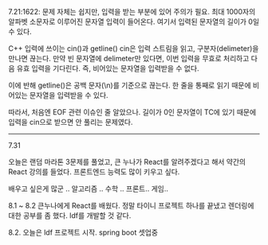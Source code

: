 
7.21:1622: 문제 자체는 쉽지만, 입력을 받는 부분에 있어 주의가 필요.
최대 1000자의 알파벳 소문자로 이루어진 문자열 입력이 들어온다.
여기서 입력된 문자열의 길이가 0일 수 있다.

C++ 입력에 쓰이는 cin()과 getline()
cin은 입력 스트림을 읽고, 구분자(delimeter)을 만나면 끊는다. 만약 빈 문자열에 delimeter만 있다면, 이번 입력을 무효로 처리하고 다음 유효 입력을 기다린다. 즉, 비어있는 문자열을 입력받을 수 없다.

이에 반해 getline()은 공백 문자(\\n)를 기준으로 끊는다. 한 줄을 통째로 읽기 때문에 비어있는 문자열을 입력받을 수 있다.

따라서, 처음엔 EOF 관련 이슈인 줄 알았으나. 길이가 0인 문자열이 TC에 있기 때문에 입력을 cin으로 받으면 안 풀리는 문제였다.

 - - -

7.31

오늘은 랜덤 마라톤 3문제를 풀었고, 큰 누나가 React를 알려주겠다고 해서 약간의 React 강의를 들었다. 프론트엔드 능력도 많이 키우고 싶다.

배우고 싶은게 많군 .. 알고리즘 .. 수학 .. 프론트.. 게임..


8.1 ~ 8.2
큰누나에게 React를 배웠다. 정말 타이니 프로젝트 하나를 끝냈고 렌더링에 대한 공부를 좀 했다.
ldf를 개발할 것 같다. 



8.2.
오늘은 ldf 프로젝트 시작. spring boot 셋업중